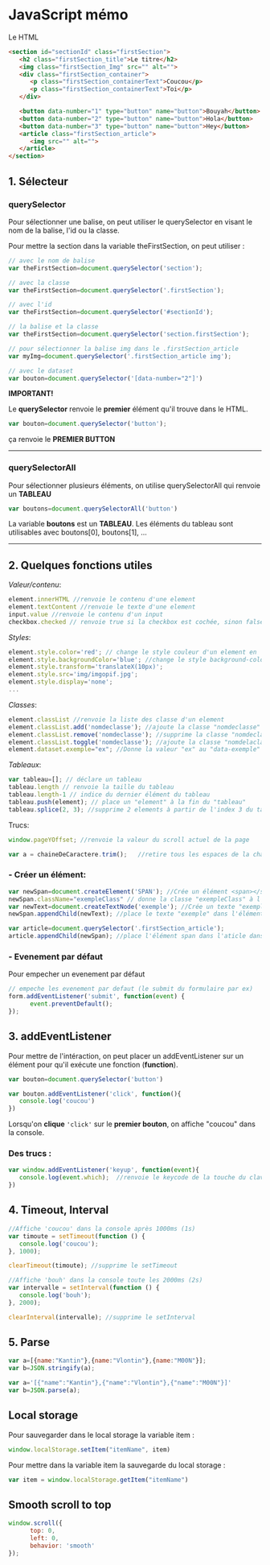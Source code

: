 # JavaScript mémo

Le HTML

```html
<section id="sectionId" class="firstSection">
   <h2 class="firstSection_title">Le titre</h2>
   <img class="firstSection_Img" src="" alt="">
   <div class="firstSection_container">
      <p class="firstSection_containerText">Coucou</p>
      <p class="firstSection_containerText">Toi</p>
   </div>

   <button data-number="1" type="button" name="button">Bouyah</button>
   <button data-number="2" type="button" name="button">Hola</button>
   <button data-number="3" type="button" name="button">Hey</button>
   <article class="firstSection_article">
      <img src="" alt="">
   </article>
</section>
```

## 1. Sélecteur

### querySelector

Pour sélectionner une balise, on peut utiliser le querySelector en visant le nom de la balise, l'id ou la classe.

Pour mettre la section dans la variable theFirstSection, on peut utiliser :

```javascript
// avec le nom de balise
var theFirstSection=document.querySelector('section');

// avec la classe
var theFirstSection=document.querySelector('.firstSection');

// avec l'id
var theFirstSection=document.querySelector('#sectionId');

// la balise et la classe
var theFirstSection=document.querySelector('section.firstSection');

// pour sélectionner la balise img dans le .firstSection_article
var myImg=document.querySelector('.firstSection_article img');

// avec le dataset
var bouton=document.querySelector('[data-number="2"]')
```

**IMPORTANT!**

Le **querySelector** renvoie le **premier** élément qu'il trouve dans le HTML.

```javascript
var bouton=document.querySelector('button');
```

ça renvoie le **PREMIER BUTTON**

* * *

### querySelectorAll

Pour sélectionner plusieurs éléments, on utilise querySelectorAll qui renvoie un **TABLEAU**

```javascript
var boutons=document.querySelectorAll('button')
```

La variable **boutons** est un **TABLEAU**. Les éléments du tableau sont utilisables avec boutons[0], boutons[1], ...

* * *

## 2. Quelques fonctions utiles

_Valeur/contenu_:

```javascript
element.innerHTML //renvoie le contenu d'une element
element.textContent //renvoie le texte d'une element
input.value //renvoie le contenu d'un input
checkbox.checked // renvoie true si la checkbox est cochée, sinon false
```

_Styles_:

```javascript
element.style.color='red'; // change le style couleur d'un element en 'red'
element.style.backgroundColor='blue'; //change le style background-color d'un element
element.style.transform='translateX(10px)';
element.style.src='img/imgopif.jpg';
element.style.display='none';
...
```

_Classes_:

```javascript
element.classList //renvoie la liste des classe d'un element
element.classList.add('nomdeclasse'); //ajoute la classe "nomdeclasse" à un élément
element.classList.remove('nomdeclasse'); //supprime la classe "nomdeclasse" à un élément
element.classList.toggle('nomdeclasse'); //ajoute la classe "nomdelaclasse" si elle est absente, supprime la classe si elle est présente
element.dataset.exemple="ex"; //Donne la valeur "ex" au "data-exemple" de la balise
```

_Tableaux_:

```javascript
var tableau=[]; // déclare un tableau
tableau.length // renvoie la taille du tableau
tableau.length-1 // indice du dernier élément du tableau
tableau.push(element); // place un "element" à la fin du "tableau"
tableau.splice(2, 3); //supprime 2 elements à partir de l'index 3 du tableau
```

Trucs:

```javascript
window.pageYOffset; //renvoie la valeur du scroll actuel de la page
```

```js
var a = chaineDeCaractere.trim();   //retire tous les espaces de la chaine de caractères
```

### - Créer un élément:

```javascript
var newSpan=document.createElement('SPAN'); //Crée un élément <span></span>
newSpan.className="exempleClass" // donne la classe "exempleClass" à l'élément span
var newText=document.createTextNode('exemple'); //Crée un texte "exemple"
newSpan.appendChild(newText); //place le texte "exemple" dans l'élément span

var article=document.querySelector('.firstSection_article');
article.appendChild(newSpan); //place l'élément span dans l'aticle dans le HTML
```

### - Evenement par défaut

Pour empecher un evenement par défaut

```javascript
// empeche les evenement par defaut (le submit du formulaire par ex)
form.addEventListener('submit', function(event) {
      event.preventDefault();
});
```

## 3. addEventListener

Pour mettre de l'intéraction, on peut placer un addEventListener sur un élément pour qu'il exécute une fonction (**function**).

```javascript
var bouton=document.querySelector('button')

var bouton.addEventListener('click', function(){
   console.log('coucou')
})
```

Lorsqu'on **clique** `'click'` sur le **premier bouton**, on affiche "coucou" dans la console.

### Des trucs :

```javascript
var window.addEventListener('keyup', function(event){
   console.log(event.which);  //renvoie le keycode de la touche du clavier qu'on relache
})
```

## 4. Timeout, Interval

```javascript
//Affiche 'coucou' dans la console après 1000ms (1s)
var timoute = setTimeout(function () {
   console.log('coucou');  
}, 1000);

clearTimeout(timoute); //supprime le setTimeout
```

```javascript
//Affiche 'bouh' dans la console toute les 2000ms (2s)
var intervalle = setInterval(function () {
   console.log('bouh');  
}, 2000);

clearInterval(intervalle); //supprime le setInterval
```

## 5. Parse

```js
var a=[{name:"Kantin"},{name:"Vlontin"},{name:"M00N"}];
var b=JSON.stringify(a);
```

```js
var a='[{"name":"Kantin"},{"name":"Vlontin"},{"name":"M00N"}]'
var b=JSON.parse(a);
```


## Local storage

Pour sauvegarder dans le local storage la variable item :
```js
window.localStorage.setItem("itemName", item)
```

Pour mettre dans la variable item la sauvegarde du local storage :
```js
var item = window.localStorage.getItem("itemName")
```


## Smooth scroll to top


```js
window.scroll({
      top: 0, 
      left: 0, 
      behavior: 'smooth' 
});
```
